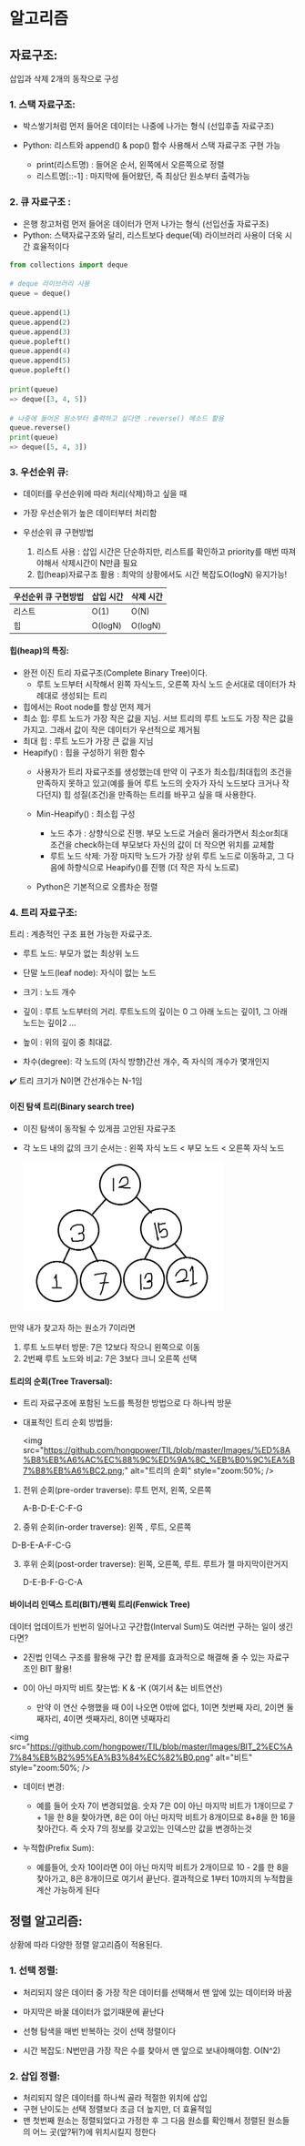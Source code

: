 # 알고리즘

## 자료구조:

삽입과 삭제 2개의 동작으로 구성

### 1. 스택 자료구조:

- 박스쌓기처럼 먼저 들어온 데이터는 나중에 나가는 형식 (선입후출 자료구조)

- Python: 리스트와 append() & pop() 함수 사용해서 스택 자료구조 구현 가능
  - print(리스트명) : 들어온 순서, 왼쪽에서 오른쪽으로 정렬
  - 리스트명[::-1] : 마지막에 들어왔던, 즉 최상단 원소부터 출력가능

### 2. 큐 자료구조 :

- 은행 창고처럼 먼저 들어온 데이터가 먼저 나가는 형식 (선입선출 자료구조)
- Python: 스택자료구조와 달리, 리스트보다 deque(덱) 라이브러리 사용이 더욱 시간 효율적이다

```python
from collections import deque

# deque 라이브러리 사용
queue = deque()

queue.append(1)
queue.append(2)
queue.append(3)
queue.popleft()
queue.append(4)
queue.append(5)
queue.popleft()

print(queue)
=> deque([3, 4, 5])

# 나중에 들어온 원소부터 출력하고 싶다면 .reverse() 메소드 활용
queue.reverse()
print(queue)
=> deque([5, 4, 3])
```



### 3. 우선순위 큐:

- 데이터를 우선순위에 따라 처리(삭제)하고 싶을 때

- 가장 우선순위가 높은 데이터부터 처리함

- 우선순위 큐 구현방법
   1. 리스트 사용 : 삽입 시간은 단순하지만, 리스트를 확인하고 priority를 매번 따져야해서 삭제시간이 N만큼 필요
    2. 힙(heap)자료구조 활용 : 최악의 상황에서도 시간 복잡도O(logN) 유지가능!

| 우선순위 큐 구현방법 | 삽입 시간 | 삭제 시간 |
| -------------------- | --------- | --------- |
| 리스트               | O(1)      | O(N)      |
| 힙                   | O(logN)   | O(logN)   |



#### 힙(heap)의 특징:

- 완전 이진 트리 자료구조(Complete Binary Tree)이다.
  - 루트 노드부터 시작해서 왼쪽 자식노드, 오른쪽 자식 노드 순서대로 데이터가 차례대로 생성되는 트리
- 힙에서는 Root node를 항상 먼저 제거
- 최소 힙: 루트 노드가 가장 작은 값을 지님. 서브 트리의 루트 노드도 가장 작은 값을 가지고. 그래서 값이 작은 데이터가 우선적으로 제거됨
- 최대 힙 : 루트 노드가 가장 큰 값을 지님
- Heapify() : 힙을 구성하기 위한 함수
  - 사용자가 트리 자료구조를 생성했는데 만약 이 구조가 최소힙/최대힙의 조건을 만족하지 못하고 있고(예를 들어 루트 노드의 숫자가 자식 노드보다 크거나 작다던지) 힙 성질(조건)을 만족하는 트리를 바꾸고 싶을 때 사용한다.
  - Min-Heapify() : 최소힙 구성
    - 노드 추가 : 상향식으로 진행. 부모 노드로 거슬러 올라가면서 최소or최대 조건을 check하는데  부모보다 자신의 값이 더 작으면 위치를 교체함
    - 루트 노드 삭제: 가장 마지막 노드가 가장 상위 루트 노드로 이동하고, 그 다음에 하향식으로 Heapify()를 진행 (더 작은 자식 노드로)

  - Python은 기본적으로 오름차순 정렬




### 4. 트리 자료구조:

트리 : 계층적인 구조 표현 가능한 자료구조.

- 루트 노드: 부모가 없는 최상위 노드
- 단말 노드(leaf node): 자식이 없는 노드

- 크기 : 노드 개수

- 깊이 : 루트 노드부터의 거리. 루트노드의 깊이는 0 그 아래 노드는 깊이1, 그 아래 노드는 깊이2 ...

- 높이 : 위의 깊이 중 최대값.

- 차수(degree): 각 노드의 (자식 방향)간선 개수, 즉 자식의 개수가 몇개인지

:heavy_check_mark: 트리 크기가 N이면 간선개수는 N-1임



#### 이진 탐색 트리(Binary search tree)

- 이진 탐색이 동작될 수 있게끔 고안된 자료구조

- 각 노드 내의 값의 크기 순서는 : 왼쪽 자식 노드 < 부모 노드 < 오른쪽 자식 노드

  <img src="https://github.com/hongpower/TIL/blob/master/Images/%EC%9D%B4%EC%A7%84%ED%83%90%EC%83%89%ED%8A%B8%EB%A6%AC_%EB%B0%9C%EA%B7%B8%EB%A6%BC.png" alt="이진탐색트리" style="zoom:50%;" />

만약 내가 찾고자 하는 원소가 7이라면

1. 루트 노드부터 방문: 7은 12보다 작으니 왼쪽으로 이동
2. 2번째 루트 노드와 비교: 7은 3보다 크니 오른쪽 선택



#### 트리의 순회(Tree Traversal):

- 트리 자료구조에 포함된 노드를 특정한 방법으로 다 하나씩 방문

- 대표적인 트리 순회 방법들:

  <img src="https://github.com/hongpower/TIL/blob/master/Images/%ED%8A%B8%EB%A6%AC%EC%88%9C%ED%9A%8C_%EB%B0%9C%EA%B7%B8%EB%A6%BC2.png;" alt="트리의 순회" style="zoom:50%; />

1. 전위 순회(pre-order traverse): 루트 먼저, 왼쪽, 오른쪽

   A-B-D-E-C-F-G

2. 중위 순회(in-order traverse): 왼쪽 , 루트, 오른쪽

​		D-B-E-A-F-C-G

3. 후위 순회(post-order traverse): 왼쪽, 오른쪽, 루트. 루트가 젤 마지막이란거지

   D-E-B-F-G-C-A



#### 바이너리 인덱스 트리(BIT)/펜윅 트리(Fenwick Tree)

데이터 업데이트가 빈번히 일어나고 구간합(Interval Sum)도 여러번 구하는 일이 생긴다면?

- 2진법 인덱스 구조를 활용해 구간 합 문제를 효과적으로 해결해 줄 수 있는 자료구조인 BIT 활용!

- 0이 아닌 마지막 비트 찾는법: K & -K (여기서 &는 비트연산)
  -  만약 이 연산 수행했을 때 0이 나오면 0밖에 없다, 1이면 첫번째 자리, 2이면 둘째자리, 4이면 셋째자리, 8이면 넷째자리

<img src="https://github.com/hongpower/TIL/blob/master/Images/BIT_2%EC%A7%84%EB%B2%95%EA%B3%84%EC%82%B0.png" alt="비트" style="zoom:50%; />

- 데이터 변경:

  - 예를 들어 숫자 7이 변경되었음. 숫자 7은 0이 아닌 마지막 비트가 1개이므로 7 + 1을 한 8을 찾아가면, 8은 0이 아닌 마지막 비트가 8개이므로 8+8을 한 16을 찾아간다. 즉 숫자 7의 정보를 갖고있는 인덱스만 값을 변경하는것

- 누적합(Prefix Sum):

  - 예를들어, 숫자 10이라면 0이 아닌 마지막 비트가 2개이므로 10 - 2를 한 8을 찾아가고, 8은 8개이므로 여기서 끝난다. 결과적으로 1부터 10까지의 누적합을 계산 가능하게 된다

  

## 정렬 알고리즘:

상황에 따라 다양한 정렬 알고리즘이 적용된다.

### 1. 선택 정렬:

- 처리되지 않은 데이터 중 가장 작은 데이터를 선택해서 맨 앞에 있는 데이터와 바꿈

- 마지막은 바꿀 데이터가 없기때문에 끝난다

- 선형 탐색을 매번 반복하는 것이 선택 정렬이다

- 시간 복잡도: N번만큼 가장 작은 수를 찾아서 맨 앞으로 보내야해야함. O(N^2)



### 2. 삽입 정렬:

- 처리되지 않은 데이터를 하나씩 골라 적절한 위치에 삽입
- 구현 난이도는 선택 정렬보다 조금 더 높지만, 더 효율적임
- 맨 첫번째 원소는 정렬되었다고 가정한 후 그 다음 원소를 확인해서 정렬된 원소들의 어느 곳(앞?뒤?)에 위치시킬지 정한다



